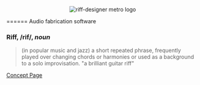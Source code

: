 <p align="center">
  <img src="https://raw.github.com/ZombieHippie/riff-designer/master/static/img/riff-designer-metro-logo.png" alt="riff-designer metro logo" />
</p>
======
Audio fabrication software

### **Riff**, /rif/, *noun*
> (in popular music and jazz) a short repeated phrase, frequently played over changing chords or harmonies or used as a background to a solo improvisation.
> "a brilliant guitar riff"

[Concept Page](http://zombiehippie.com/incomplete/html/)
